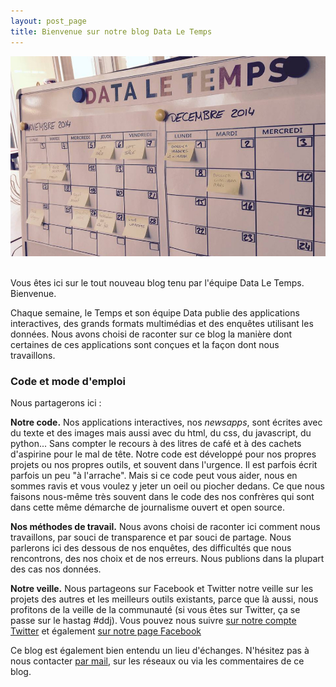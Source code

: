 ```yaml
---
layout: post_page
title: Bienvenue sur notre blog Data Le Temps
---
```


![carte](/img/propos.jpg)<br><br>

Vous êtes ici sur le tout nouveau blog tenu par l'équipe Data Le Temps. Bienvenue. 

Chaque semaine, le Temps et son équipe Data publie des applications interactives, des grands formats multimédias et des enquêtes utilisant les données. Nous avons choisi de raconter sur ce blog la manière dont certaines de ces applications sont conçues et la façon dont nous travaillons.

### Code et mode d'emploi

Nous partagerons ici :

**Notre code.** Nos applications interactives, nos *newsapps*, sont écrites avec du texte et  des images mais aussi avec du html, du css, du javascript, du python... Sans compter le recours à des litres de café et à des cachets d'aspirine pour le mal de tête. Notre code est développé pour nos propres projets ou nos propres outils, et souvent dans l'urgence. Il est parfois écrit parfois un peu "à l'arrache". Mais si ce code peut vous aider, nous en sommes ravis et vous voulez y jeter un oeil ou piocher dedans. Ce que nous faisons nous-même très souvent dans le code des nos confrères qui sont dans cette même démarche de journalisme ouvert et open source. 

**Nos méthodes de travail.** Nous avons choisi de raconter ici comment nous travaillons, par souci de transparence et par souci de partage. Nous parlerons ici des dessous de nos enquêtes, des difficultés que nous rencontrons, des nos choix et de nos erreurs. Nous publions dans la plupart des cas nos données. 

**Notre veille.** Nous partageons sur Facebook et Twitter notre veille sur les projets des autres et les meilleurs outils existants, parce que là aussi, nous profitons de la veille de la communauté (si vous êtes sur Twitter, ça se passe sur le hastag #ddj). Vous pouvez nous suivre [sur notre compte Twitter](http://www.twitter.com/dataletemps) et également [sur notre page Facebook](https://www.facebook.com/pages/Data-Le-Temps/703519386397933?fref=ts)

Ce blog est également bien entendu un lieu d'échanges. N'hésitez pas à nous contacter [par mail](mailto:jean.abbiateci@letemps.ch), sur les réseaux ou via les commentaires de ce blog. 
